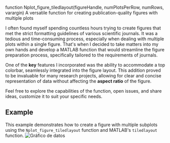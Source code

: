 function Nplot_figure_tiledlayout(figureHandle, numPlotsPerRow, numRows, varargin) A versatile function for creating publication-quality figures with multiple plots

I often found myself spending countless hours trying to create figures that met the strict formatting guidelines of various scientific journals. It was a tedious and time-consuming process, especially when dealing with multiple plots within a single figure. That's when I decided to take matters into my own hands and develop a MATLAB function that would streamline the figure preparation process, specifically tailored to the requirements of journals.

One of the **key** features I incorporated was the ability to accommodate a top colorbar, seamlessly integrated into the figure layout. This addition proved to be invaluable for many research projects, allowing for clear and concise representation of data without affecting the **aspect ratio** of the figure.

Feel free to explore the capabilities of the function, open issues, and share ideas, customize it to suit your specific needs.


## Example 

This example demonstrates how to create a figure with multiple subplots using the `Nplot_figure_tiledlayout` function and MATLAB's `tiledlayout` function.
![Gráfico de datos](data_plots%102.png)

